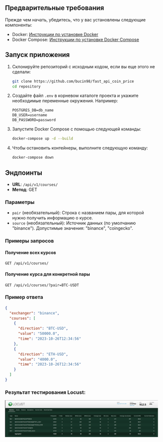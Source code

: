 ## Предварительные требования

Прежде чем начать, убедитесь, что у вас установлены следующие компоненты:

- Docker: [Инструкции по установке Docker](https://docs.docker.com/get-docker/)
- Docker Compose: [Инструкции по установке Docker Compose](https://docs.docker.com/compose/install/)

## Запуск приложения

1. Склонируйте репозиторий с исходным кодом, если вы еще этого не сделали:

   ```bash
   git clone https://github.com/bucin98/fast_api_coin_price
   cd repository
   ```

2. Создайте файл `.env` в корневом каталоге проекта и укажите необходимые переменные окружения. Например:

   ```
   POSTGRES_DB=db_name
   DB_USER=username
   DB_PASSWORD=password
   ```

3. Запустите Docker Compose с помощью следующей команды:

   ```bash
   docker-compose up -d --build
   ```

4. Чтобы остановить контейнеры, выполните следующую команду:

   ```bash
   docker-compose down
   ```

## Эндпоинты

- **URL**: `/api/v1/courses/`
- **Метод**: GET

### Параметры

- `pair` (необязательный): Строка с названием пары, для которой нужно получить информацию о курсе.
- `source` (необязательный): Источник данных (по умолчанию "binance"). Допустимые значения: "binance", "coingecko".

### Примеры запросов

#### Получение всех курсов

```http
GET /api/v1/courses/
```

#### Получение курса для конкретной пары

```http
GET /api/v1/courses/?pair=BTC-USDT
```

### Пример ответа

```json
{
  "exchanger": "binance",
  "courses": [
    {
      "direction": "BTC-USD",
      "value": "50000.0",
      "time": "2023-10-26T12:34:56"
    },
    {
      "direction": "ETH-USD",
      "value": "4000.0",
      "time": "2023-10-26T12:34:56"
    }
  ]
}

```

### Результат тестирования Locust:

![Результат тестирования](testing_result.png)